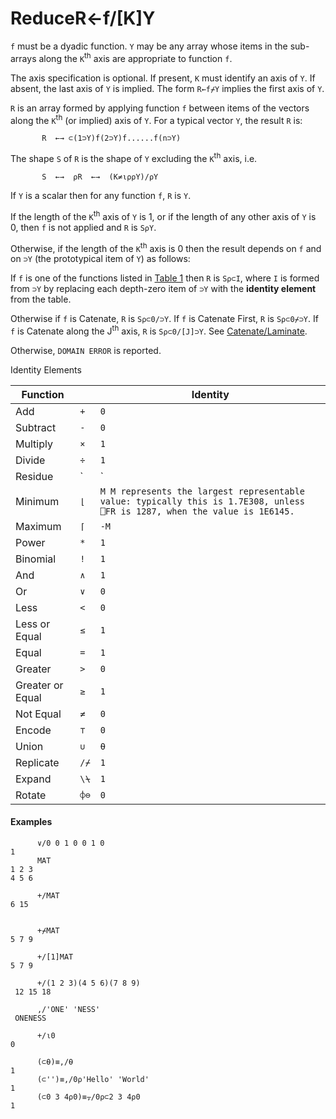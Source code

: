 




<h1 class="heading"><span class="name">Reduce</span><span class="command">R←f/[K]Y</span></h1>

`f` must be a dyadic function.  `Y` may be any array whose items in the sub-arrays along the `K`<sup>th</sup> axis are appropriate to function `f`.


The axis specification is optional.  If present, `K` must identify an axis of `Y`.  If absent, the last axis of `Y` is implied.  The form `R←f⌿Y` implies the first axis of `Y`.


`R` is an array formed by applying function `f` between items of the vectors along the `K`<sup>th</sup> (or implied) axis of `Y`. For a typical vector `Y`, the result `R` is:
```apl
       R  ←→ ⊂(1⊃Y)f(2⊃Y)f......f(n⊃Y)
```



The shape `S` of `R` is the shape of `Y` excluding the `K`<sup>th</sup> axis, i.e.
```apl
       S  ←→  ⍴R  ←→  (K≠⍳⍴⍴Y)/⍴Y
```


If `Y` is a scalar then for any function `f`, `R` is `Y`.


If the length of the `K`<sup>th</sup> axis of `Y` is 1, or if the length of any other axis of `Y` is 0, then `f` is not applied and `R` is `S⍴Y`.


Otherwise, if the length of the `K`<sup>th</sup> axis is 0 then the result depends on `f` and on `⊃Y` (the prototypical item of `Y`) as follows:



If `f` is one of the functions listed in [Table 1](#IdentityElements) then `R` is `S⍴⊂I`, where `I` is formed from `⊃Y` by replacing each depth-zero item of `⊃Y` with the **identity element** from the table.


Otherwise if `f` is Catenate, `R` is `S⍴⊂0/⊃Y`. If `f` is Catenate First, `R` is `S⍴⊂0⌿⊃Y`. If `f` is Catenate along the J<sup>th</sup> axis, `R` is `S⍴⊂0/[J]⊃Y`. See [Catenate/Laminate](../../primitive-functions/primitive-functions-a-z/primitive-functions-a-z/catenate-laminate.md).




Otherwise, `DOMAIN ERROR` is reported.



Identity Elements


| Function |  | Identity |
| --- | --- | ---  |
| Add | `+` | `0` |
| Subtract | `-` | `0` |
| Multiply | `×` | `1` |
| Divide | `÷` | `1` |
| Residue | `|` | `0` |
| Minimum | `⌊` | `M M represents the largest representable value: typically this is 1.7E308, unless ⎕FR is 1287, when the value is 1E6145.` |
| Maximum | `⌈` | `-M` |
| Power | `*` | `1` |
| Binomial | `!` | `1` |
| And | `∧` | `1` |
| Or | `∨` | `0` |
| Less | `<` | `0` |
| Less or Equal | `≤` | `1` |
| Equal | `=` | `1` |
| Greater | `>` | `0` |
| Greater or Equal | `≥` | `1` |
| Not Equal | `≠` | `0` |
| Encode | `⊤` | `0` |
| Union | `∪` | `⍬` |
| Replicate | `/⌿` | `1` |
| Expand | `\⍀` | `1` |
| Rotate | `⌽⊖` | `0` |

#### Examples
```apl
      ∨/0 0 1 0 0 1 0
1
      MAT
1 2 3
4 5 6
 
      +/MAT
6 15
 

```
```apl
      +⌿MAT
5 7 9
 
      +/[1]MAT
5 7 9
 
      +/(1 2 3)(4 5 6)(7 8 9)
 12 15 18
 
      ,/'ONE' 'NESS'
 ONENESS
 
      +/⍳0
0
```
```apl
      (⊂⍬)≡,/⍬ 
1
      (⊂'')≡,/0⍴'Hello' 'World' 
1
      (⊂0 3 4⍴0)≡⍪/0⍴⊂2 3 4⍴0
1
```


